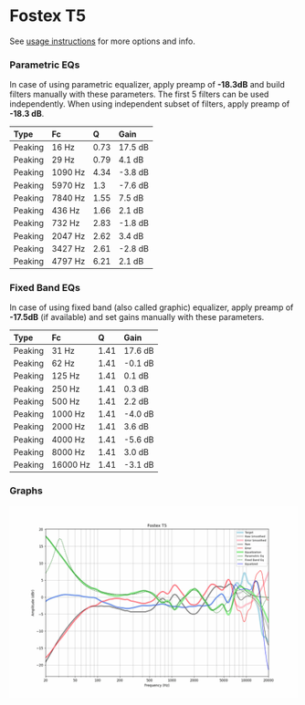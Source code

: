 # Fostex T5
See [usage instructions](https://github.com/jaakkopasanen/AutoEq#usage) for more options and info.

### Parametric EQs
In case of using parametric equalizer, apply preamp of **-18.3dB** and build filters manually
with these parameters. The first 5 filters can be used independently.
When using independent subset of filters, apply preamp of **-18.3 dB**.

| Type    | Fc      |    Q | Gain    |
|:--------|:--------|:-----|:--------|
| Peaking | 16 Hz   | 0.73 | 17.5 dB |
| Peaking | 29 Hz   | 0.79 | 4.1 dB  |
| Peaking | 1090 Hz | 4.34 | -3.8 dB |
| Peaking | 5970 Hz | 1.3  | -7.6 dB |
| Peaking | 7840 Hz | 1.55 | 7.5 dB  |
| Peaking | 436 Hz  | 1.66 | 2.1 dB  |
| Peaking | 732 Hz  | 2.83 | -1.8 dB |
| Peaking | 2047 Hz | 2.62 | 3.4 dB  |
| Peaking | 3427 Hz | 2.61 | -2.8 dB |
| Peaking | 4797 Hz | 6.21 | 2.1 dB  |

### Fixed Band EQs
In case of using fixed band (also called graphic) equalizer, apply preamp of **-17.5dB**
(if available) and set gains manually with these parameters.

| Type    | Fc       |    Q | Gain    |
|:--------|:---------|:-----|:--------|
| Peaking | 31 Hz    | 1.41 | 17.6 dB |
| Peaking | 62 Hz    | 1.41 | -0.1 dB |
| Peaking | 125 Hz   | 1.41 | 0.1 dB  |
| Peaking | 250 Hz   | 1.41 | 0.3 dB  |
| Peaking | 500 Hz   | 1.41 | 2.2 dB  |
| Peaking | 1000 Hz  | 1.41 | -4.0 dB |
| Peaking | 2000 Hz  | 1.41 | 3.6 dB  |
| Peaking | 4000 Hz  | 1.41 | -5.6 dB |
| Peaking | 8000 Hz  | 1.41 | 3.0 dB  |
| Peaking | 16000 Hz | 1.41 | -3.1 dB |

### Graphs
![](./Fostex%20T5.png)
